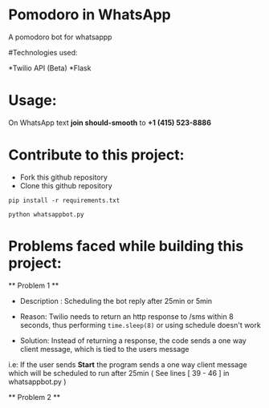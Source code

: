 # Pomodoro in WhatsApp

A pomodoro bot for whatsappp

#Technologies used:

*Twilio API (Beta)
*Flask

# Usage:

On WhatsApp text **join should-smooth** to **+1 (415) 523-8886**

# Contribute to this project:

* Fork this github repository
* Clone this github repository

```pip install -r requirements.txt```

```python whatsappbot.py```

# Problems faced while building this project:

** Problem 1 **
* Description : Scheduling the bot reply after 25min or 5min

* Reason: Twilio needs to return an http response to /sms within 8 seconds, thus performing ```time.sleep(8)``` or using schedule doesn't work

* Solution: Instead of returning a response, the code sends a one way client message, which is tied to the users message

 i.e: If the user sends **Start** the program sends a one way client message which will be scheduled to run after 25min ( See lines [ 39 - 46 ] in whatsappbot.py ) 
 
** Problem 2 **
